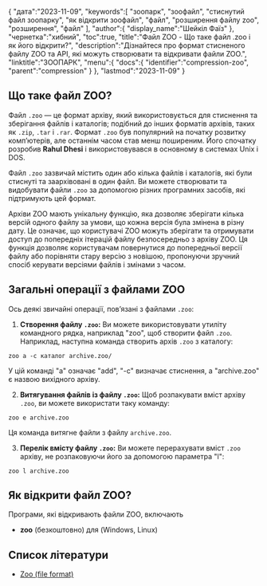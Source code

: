{
"дата":"2023-11-09",
   "keywords":[
"зоопарк",
"зоофайл",
"стиснутий файл зоопарку",
"як відкрити зоофайл",
"файл",
"розширення файлу zoo",
"розширення",
"файл"
],
   "author":{
"display_name":"Шейкіл Фаїз"
},
"чернетка":"хибний",
"toc":true,
"title":"Файл ZOO - Що таке файл .zoo і як його відкрити?",
   "description":"Дізнайтеся про формат стисненого файлу ZOO та API, які можуть створювати та відкривати файли ZOO.",
"linktitle":"ЗООПАРК",
   "menu":{
      "docs":{
         "identifier":"compression-zoo",
         "parent":"compression"
}
},
"lastmod":"2023-11-09"
}

## Що таке файл ZOO?

Файл `.zoo` — це формат архіву, який використовується для стиснення та зберігання файлів і каталогів; подібний до інших форматів архівів, таких як `.zip`, `.tar` і `.rar`. Формат `.zoo` був популярний на початку розвитку комп’ютерів, але останнім часом став менш поширеним. Його спочатку розробив **Rahul Dhesi** і використовувався в основному в системах Unix і DOS.

Файл `.zoo` зазвичай містить один або кілька файлів і каталогів, які були стиснуті та заархівовані в один файл. Ви можете створювати та видобувати файли `.zoo` за допомогою різних програмних засобів, які підтримують цей формат.

Архіви ZOO мають унікальну функцію, яка дозволяє зберігати кілька версій одного файлу за умови, що кожна версія була змінена в різну дату. Це означає, що користувачі ZOO можуть зберігати та отримувати доступ до попередніх ітерацій файлу безпосередньо з архіву ZOO. Ця функція дозволяє користувачам повернутися до попередньої версії файлу або порівняти стару версію з новішою, пропонуючи зручний спосіб керувати версіями файлів і змінами з часом.

## Загальні операції з файлами ZOO

Ось деякі звичайні операції, пов’язані з файлами `.zoo`:

1. **Створення файлу `.zoo`:** Ви можете використовувати утиліту командного рядка, наприклад "zoo", щоб створити файл `.zoo`. Наприклад, наступна команда створить архів `.zoo` з каталогу:
    








`zoo a -c каталог archive.zoo/`
    








У цій команді "a" означає "add", "-c" визначає стиснення, а "archive.zoo" є назвою вихідного архіву.
    








2. **Витягування файлів із файлу `.zoo`:** Щоб розпакувати вміст архіву `.zoo`, ви можете використати таку команду:
    








`zoo e archive.zoo`
    








Ця команда витягне файли з файлу `archive.zoo`.
    








3. **Перелік вмісту файлу `.zoo`:** Ви можете перерахувати вміст `.zoo` архіву, не розпаковуючи його за допомогою параметра "l":
    








    








`zoo l archive.zoo`

## Як відкрити файл ZOO?

Програми, які відкривають файли ZOO, включають

- **zoo** (безкоштовно) для (Windows, Linux)

## Список літератури
* [Zoo (file format)](https://en.wikipedia.org/wiki/Zoo_(file_format))
